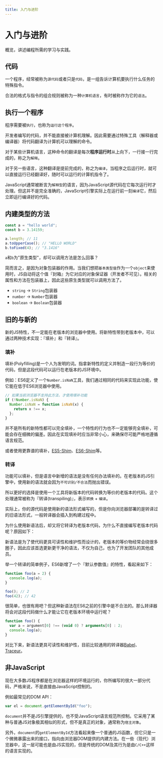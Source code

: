 ```yaml
---
title: 入门与进阶
---
```


# 入门与进阶

概览，讲述编程所需的学习与实践。

## 代码

一个程序，经常被称为`源代码`或者只是`代码`，是一组告诉计算机要执行什么任务的特殊指令。

合法的格式与指令的组合规则被称为一种`计算机语言`，有时被称作为它的`语法`。

## 执行一个程序

程序需要被`执行`，也称为`运行这个程序`。

开发者编写的代码，并不能直接被计算机理解。因此需要通过特殊工具（解释器或编译器）将代码翻译为计算机可以理解的命令。

对于某些计算机语言，这种命令的翻译是每次**程序运行时**从上向下，一行接一行完成的，称之为`解释`。

对于另一些语言，这种翻译是提前完成的，称之为`编译`，当程序之后运行时，就可以直接运行已经翻译好，随时可以运行的计算机指令了。

JavaScript通常被断言为`解释型`的语言，因为JavaScript源代码在它每次运行时才处理。但这并不是完全准确的，JavaScript引擎实际上在运行前一刻`编译`它，然后立即运行编译好的代码。

## 内建类型的方法

```js
const a = "hello world";
const b = 3.14159;

a.length; // 11
a.toUpperCase(); // "HELLO WORLD"
b.toFixed(4); // "3.1416"
```

`a`和`b`为"原生类型"，却可以调用方法是怎么回事？

简而言之，是因为对象包装器的作用。当我们想把`基本类型值`作为一个`object`来使用时，JS自动将这个值『封箱』为它对应的对象保证器（开发者不可见）。相关的属性和方法在包装器上，因此这些原生类型就可以调用方法了。

* `string` -> `String`包装器
* `number` -> `Number`包装器
* `boolean` -> `Boolean`包装器

## 旧的与新的

新的JS特性，不一定能在老版本的浏览器中使用。将新特性带到老版本中，可以通过两种技术实现：『填补』和『转译』。

### 填补

填补(Polyfilling)是一个人为发明的词。指拿新特性的定义并制造一段行为等价的代码，但是这段代码可以运行在老版本的JS环境中。

例如：ES6定义了一个`Number.isNaN`工具，我们通过相同的代码来实现此功能，使它能在低于ES6浏览器中使用。

```js
// 如果当前浏览器不支持此方法，才使用填补功能
if (!Number.isNaN) {
  Number.isNaN = function isNaN(x) {
    return x !== x;
  };
}
```

并不是所有的新特性都可以完全填补，一个特性的行为也不一定能够完全填补，可能会存在细微的偏差。因此在实现填补时应当非常小心，来确保尽可能严格地遵循语言规范。

或者使用更靠谱的填补，[ES5-Shim](https://github.com/es-shims/es5-shim)、[ES6-Shim](https://github.com/es-shims/es6-shim)等。

### 转译

功能可以填补，但是语言中新增的语法是没有任何办法填补的。在老版本的JS引擎中，使用新的语法就会因为`不可识别/不合法`而抛出错误。

所以更好的选择是使用一个工具将新版本的代码转换为等价的老版本的代码。这个处理通常被称为『转译(transpiling)』，表示`转换` + `编译`。

实际上，你的源代码是使用新的语法形式编写的，但是你向浏览器部署的是转译过的旧语法形式，一般转译器会插入到构建过程中。

为什么使用新语法后，却又将它转译为老版本代码，为什么不直接编写老版本代码呢？原因如下：

新语法是为了使代码更具可读性和维护性而设计的，老版本的等价物经常会绕很多圈子，因此应该首选更新更干净的语法，不仅为自己，也为了开发团队的其他成员。

举一个转译的简单例子，ES6新增了一个『默认参数值』的特性，看起来如下：

```js
function foo(a = 2) {
  console.log(a);
}

foo(); // 2
foo(42); // 42
```

很简单，也很有用吧？但这种新语法在ES6之前的引擎中是不合法的。那么转译器将会对这段代码做什么才能让它在老版本环境中运行呢？

```js
function foo() {
  var a = argument[0] !== (void 0) ? arguments[0] : 2;
  console.log(a);
}
```

对比下来，新语法更具可读性和维护性，目前比较通用的转译器[Babel](https://babeljs.io/)、[Traceur](https://github.com/google/traceur-compiler)。

## 非JavaScript

现在大多数JS程序都是在浏览器这样的环境运行的，你所编写的很大一部分代码，严格来说，不是直接由JavaScript控制的。

例如最常见的DOM API：

```js
var el = document.getElementById("foo");
```

`document`并不是JS引擎提供的，也不受JavaScript语言规范所控制。它采用了某种与普通JS对象极其相似的形式，但不是真正的对象，通常称为`宿主对象`。

另外，`document`的`getElementById`方法看起来像一个普通的JS函数，但它只是一个微微暴露出来的接口，指向由浏览器DOM提供的内建方法。在一些（现代）浏览器中，这一层可能也是由JS实现的，但是传统的DOM及其行为是由`C/C++`这样的语言实现的。